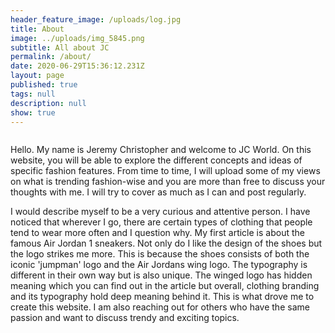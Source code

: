 ```yaml
---
header_feature_image: /uploads/log.jpg
title: About
image: ../uploads/img_5845.png
subtitle: All about JC
permalink: /about/
date: 2020-06-29T15:36:12.231Z
layout: page
published: true
tags: null
description: null
show: true
---
```

![]()

 Hello. My name is Jeremy Christopher and welcome to JC World. On this website, you will be able to explore the different concepts and ideas of specific fashion features. From time to time, I will upload some of my views on what is trending fashion-wise and you are more than free to discuss your thoughts with me. I will try to cover as much as I can and post regularly. 

I would describe myself to be a very curious and attentive person. I have noticed that wherever I go, there are certain types of clothing that people tend to wear more often and I question why. My first article is about the famous Air Jordan 1 sneakers. Not only do I like the design of the shoes but the logo strikes me more. This is because the shoes consists of both the iconic 'jumpman' logo and the Air Jordans wing logo. The typography is different in their own way but is also unique. The winged logo has hidden meaning which you can find out in the article but overall, clothing branding and its typography hold deep meaning behind it. This is what drove me to create this website. I am also reaching out for others who have the same passion and want to discuss trendy and exciting topics.